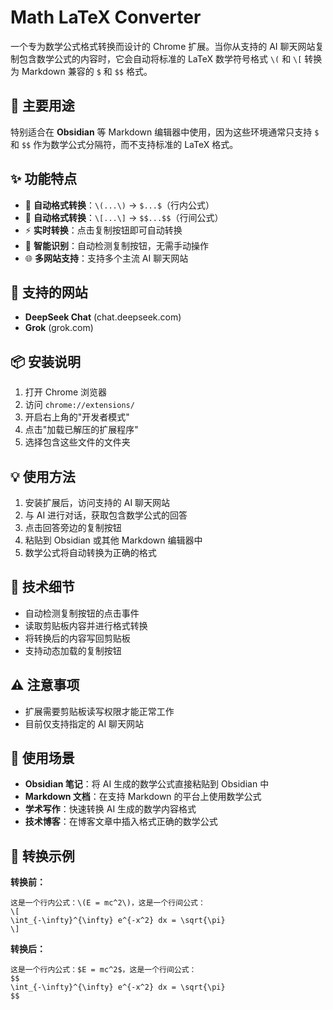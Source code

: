# Math LaTeX Converter

一个专为数学公式格式转换而设计的 Chrome 扩展。当你从支持的 AI 聊天网站复制包含数学公式的内容时，它会自动将标准的 LaTeX 数学符号格式 `\(` 和 `\[` 转换为 Markdown 兼容的 `$` 和 `$$` 格式。

## 🎯 主要用途

特别适合在 **Obsidian** 等 Markdown 编辑器中使用，因为这些环境通常只支持 `$` 和 `$$` 作为数学公式分隔符，而不支持标准的 LaTeX 格式。

## ✨ 功能特点

- 🔄 **自动格式转换**：`\(...\)` → `$...$`（行内公式）
- 🔄 **自动格式转换**：`\[...\]` → `$$...$$`（行间公式）
- ⚡ **实时转换**：点击复制按钮即可自动转换
- 🎯 **智能识别**：自动检测复制按钮，无需手动操作
- 🌐 **多网站支持**：支持多个主流 AI 聊天网站

## 🚀 支持的网站

- **DeepSeek Chat** (chat.deepseek.com)
- **Grok** (grok.com)

## 📦 安装说明

1. 打开 Chrome 浏览器
2. 访问 `chrome://extensions/`
3. 开启右上角的"开发者模式"
4. 点击"加载已解压的扩展程序"
5. 选择包含这些文件的文件夹

## 💡 使用方法

1. 安装扩展后，访问支持的 AI 聊天网站
2. 与 AI 进行对话，获取包含数学公式的回答
3. 点击回答旁边的复制按钮
4. 粘贴到 Obsidian 或其他 Markdown 编辑器中
5. 数学公式将自动转换为正确的格式

## 🔧 技术细节

- 自动检测复制按钮的点击事件
- 读取剪贴板内容并进行格式转换
- 将转换后的内容写回剪贴板
- 支持动态加载的复制按钮

## ⚠️ 注意事项

- 扩展需要剪贴板读写权限才能正常工作
- 目前仅支持指定的 AI 聊天网站

## 🎯 使用场景

- **Obsidian 笔记**：将 AI 生成的数学公式直接粘贴到 Obsidian 中
- **Markdown 文档**：在支持 Markdown 的平台上使用数学公式
- **学术写作**：快速转换 AI 生成的数学内容格式
- **技术博客**：在博客文章中插入格式正确的数学公式

## 🔄 转换示例

**转换前：**
```
这是一个行内公式：\(E = mc^2\)，这是一个行间公式：
\[
\int_{-\infty}^{\infty} e^{-x^2} dx = \sqrt{\pi}
\]
```

**转换后：**
```
这是一个行内公式：$E = mc^2$，这是一个行间公式：
$$
\int_{-\infty}^{\infty} e^{-x^2} dx = \sqrt{\pi}
$$
``` 